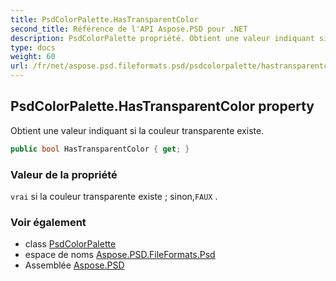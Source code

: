 ```yaml
---
title: PsdColorPalette.HasTransparentColor
second_title: Référence de l'API Aspose.PSD pour .NET
description: PsdColorPalette propriété. Obtient une valeur indiquant si la couleur transparente existe.
type: docs
weight: 60
url: /fr/net/aspose.psd.fileformats.psd/psdcolorpalette/hastransparentcolor/
---
```

## PsdColorPalette.HasTransparentColor property

Obtient une valeur indiquant si la couleur transparente existe.

```csharp
public bool HasTransparentColor { get; }
```

### Valeur de la propriété

`vrai` si la couleur transparente existe ; sinon,`FAUX` .

### Voir également

* class [PsdColorPalette](../)
* espace de noms [Aspose.PSD.FileFormats.Psd](../../psdcolorpalette/)
* Assemblée [Aspose.PSD](../../../)


